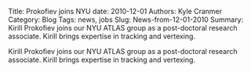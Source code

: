 Title: Prokofiev joins NYU
date: 2010-12-01
Authors: Kyle Cranmer
Category: Blog
Tags: news, jobs
Slug: News-from-12-01-2010
Summary:  Kirill Prokofiev joins our NYU ATLAS group as a post-doctoral research associate.  Kirill brings expertise in tracking and vertexing. 


 Kirill Prokofiev joins our NYU ATLAS group as a post-doctoral research associate.  Kirill brings expertise in tracking and vertexing. 
